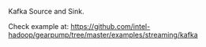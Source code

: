 Kafka Source and Sink.

Check example at: https://github.com/intel-hadoop/gearpump/tree/master/examples/streaming/kafka
